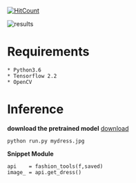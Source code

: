 
[![HitCount](http://hits.dwyl.com/anish9/Fashion-AI-segmentation.svg)](http://hits.dwyl.com/anish9/Fashion-AI-segmentation)

![results](https://github.com/anish9/Fashion-AI-segmentation/c1.png)

# Requirements
```
* Python3.6
* Tensorflow 2.2
* OpenCV
```
# Inference
****download the pretrained model****
[download](https://drive.google.com/file/d/1l7PUB8uAGRyqvZ0ti0ZACoI2CzJxOVoI/view?usp=sharing)
```
python run.py mydress.jpg

```
****Snippet Module****
```
api    = fashion_tools(f,saved)
image_ = api.get_dress()

```



